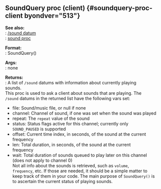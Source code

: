 ## SoundQuery proc (client) {#soundquery-proc-client byondver="513"}    
**See also:**    
:   [/sound datum](/sound)    
:   [sound proc](/proc/sound)    
<!-- -->    
**Format:**    
:   SoundQuery()    
<!-- -->    
**Args:**    
:   none    
<!-- -->    
**Returns:**    
:   A list of `/sound` datums with information about currently playing    
    sounds.    
This proc is used to ask a client about sounds that are playing. The    
`/sound` datums in the returned list have the following vars set:    
-   file: Sound/music file, or null if none    
-   channel: Channel of sound, if one was set when the sound was played    
-   repeat: The `repeat` value of the sound    
-   status: Status flags active for this channel; currently only    
    `SOUND_PAUSED` is supported    
-   offset: Current time index, in seconds, of the sound at the current    
    frequency    
-   len: Total duration, in seconds, of the sound at the current    
    frequency    
-   wait: Total duration of sounds queued to play later on this channel    
    (does not apply to channel 0)    
Not all info about the sounds is retrieved, such as `volume`,    
`frequency`, etc. If those are needed, it should be a simple matter to    
keep track of them in your code. The main purpose of `SoundQuery()` is    
to ascertain the current status of playing sounds.  